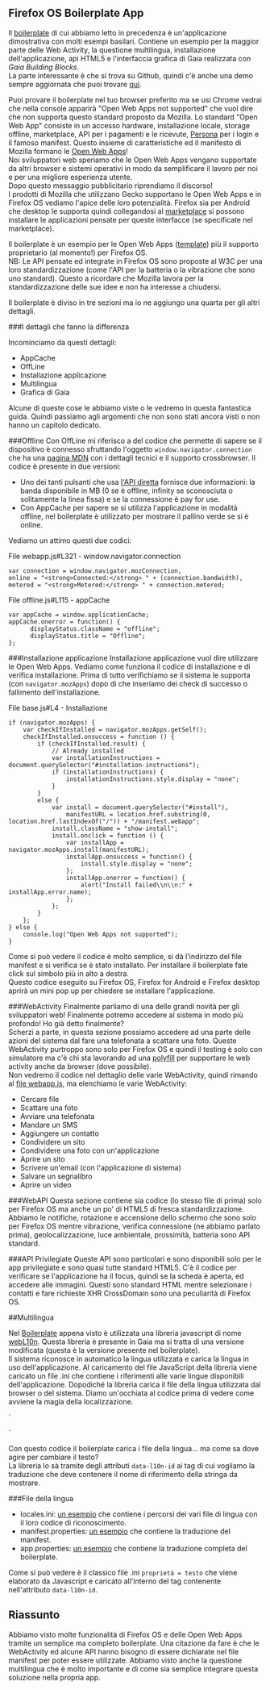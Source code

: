 ## Firefox OS Boilerplate App

Il [boilerplate](https://github.com/robnyman/Firefox-OS-Boilerplate-App) di cui abbiamo letto in precedenza è un'applicazione dimostrativa con molti esempi basilari. Contiene un esempio per la maggior parte delle Web Activity, la questione multilingua, installazione dell'applicazione, api HTML5 e l'interfaccia grafica di Gaia realizzata con *Gaia Building Blocks*.  
La parte interessante è che si trova su Github, quindi c'è anche una demo sempre aggiornata che puoi trovare [qui](http://robnyman.github.io/Firefox-OS-Boilerplate-App/).  

Puoi provare il boilerplate nel tuo browser preferito ma se usi Chrome vedrai che nella console apparirà "Open Web Apps not supported" che vuol dire che non supporta questo standard proposto da Mozilla. 
Lo standard "Open Web App" consiste in un accesso hardware, installazione locale, storage offline, marketplace, API per i pagamenti e le ricevute, [Persona](https://developer.mozilla.org/it/Persona) per i login e il famoso manifest. Questo insieme di caratteristiche ed il manifesto di Mozilla formano le [Open Web Apps](https://hacks.mozilla.org/2013/02/getting-started-with-open-web-apps-why-and-how/)!  
Noi sviluppatori web speriamo che le Open Web Apps vengano supportate da altri browser e sistemi operativi in modo da semplificare il lavoro per noi e per una migliore esperienza utente.  
Dopo questo messaggio pubblicitario riprendiamo il discorso!  
I prodotti di Mozilla che utilizzano Gecko supportano le Open Web Apps e in Firefox OS vediamo l'apice delle loro potenzialità. Firefox sia per Android che desktop le supporta quindi collegandosi al [marketplace](http://marketplace.firefox.com/) si possono installare le applicazioni pensate per queste interfacce (se specificate nel marketplace).  

Il boilerplate è un esempio per le Open Web Apps ([template](https://github.com/mozilla/mortar)) più il supporto proprietario (al momento!) per Firefox OS.  
NB: Le API pensate ed integrate in Firefox OS sono proposte al W3C per una loro standardizzazione (come l'API per la batteria o la vibrazione che sono uno standard). Questo a ricordare che Mozilla lavora per la standardizzazione delle sue idee e non ha interesse a chiudersi. 

Il boilerplate è diviso in tre sezioni ma io ne aggiungo una quarta per gli altri dettagli.

###I dettagli che fanno la differenza

Incominciamo da questi dettagli: 

* AppCache
* OffLine
* Installazione applicazione
* Multilingua
* Grafica di Gaia

Alcune di queste cose le abbiamo viste o le vedremo in questa fantastica guida. Quindi passiamo agli argomenti che non sono stati ancora visti o non hanno un capitolo dedicato.   

###Offline 
Con OffLine mi riferisco a del codice che permette di sapere se il dispositivo è connesso sfruttando l'oggetto `window.navigator.connection` che ha una [pagina MDN](http://mdn.beonex.com/en/DOM/window.navigator.connection.html) con i dettagli tecnici e il supporto crossbrowser. 
Il codice è presente in due versioni:

* Uno dei tanti pulsanti che usa [l'API diretta](https://github.com/robnyman/Firefox-OS-Boilerplate-App/blob/gh-pages/js/webapp.js#L312) fornisce due informazioni: la banda disponibile in MB (0 se è offline, infinity se sconosciuta o solitamente la linea fissa) e se la connessione è pay for use.   
* Con AppCache per sapere se si utilizza l'applicazione in modalità offline, nel boilerplate è utilizzato per mostrare il pallino verde se si è online.  

Vediamo un attimo questi due codici:  

File webapp.js#L321 - window.navigator.connection
~~~~~~~~
var connection = window.navigator.mozConnection,
online = "<strong>Connected:</strong> " + (connection.bandwidth),
metered = "<strong>Metered:</strong> " + connection.metered;
~~~~~~~~

File offline.js#L115 - appCache
~~~~~~~~
var appCache = window.applicationCache;
appCache.onerror = function() {
      displayStatus.className = "offline";
      displayStatus.title = "Offline";
};
~~~~~~~~

###Installazione applicazione
Installazione applicazione vuol dire utilizzare le Open Web Apps. Vediamo come funziona il codice di installazione e di verifica installazione. Prima di tutto verifichiamo se il sistema le supporta (con `navigator.mozApps`) dopo di che inseriamo dei check di successo o fallimento dell'installazione.

File base.js#L4 - Installazione
~~~~~~~~
if (navigator.mozApps) {
    var checkIfInstalled = navigator.mozApps.getSelf();
    checkIfInstalled.onsuccess = function () {
        if (checkIfInstalled.result) {
            // Already installed
            var installationInstructions = document.querySelector("#installation-instructions");
            if (installationInstructions) {
                installationInstructions.style.display = "none";
            }
        }
        else {
            var install = document.querySelector("#install"),
                manifestURL = location.href.substring(0, location.href.lastIndexOf("/")) + "/manifest.webapp";
            install.className = "show-install";
            install.onclick = function () {
                var installApp = navigator.mozApps.install(manifestURL);
                installApp.onsuccess = function() {
                    install.style.display = "none";
                };
                installApp.onerror = function() {
                    alert("Install failed\\n\\n:" + installApp.error.name);
                };
            };
        }
    };
} else {
    console.log("Open Web Apps not supported");
}
~~~~~~~~

Come si può vedere il codice è molto semplice, si dà l'indirizzo del file manifest e si verifica se è stato installato. Per installare il boilerplate fate click sul simbolo più in alto a destra.  
Questo codice eseguito su Firefox OS, Firefox for Android e Firefox desktop aprirà un mini pop up per chiedere se installare l'applicazione.

###WebActivity
Finalmente parliamo di una delle grandi novità per gli sviluppatori web! Finalmente potremo accedere al sistema in modo più profondo! Ho già detto finalmente?  
Scherzi a parte, in questa sezione possiamo accedere ad una parte delle azioni del sistema dal fare una telefonata a scattare una foto. Queste WebActivity purtroppo sono solo per Firefox OS e quindi il testing è solo con simulatore ma c'è chi sta lavorando ad una [polyfill](https://github.com/Mte90/moz-polyfills) per supportare le web activity anche da browser (dove possibile).  
Non vedremo il codice nel dettaglio delle varie WebActivity, quindi rimando al [file webapp.js](https://github.com/robnyman/Firefox-OS-Boilerplate-App/blob/gh-pages/js/webapp.js), ma elenchiamo le varie WebActivity: 

* Cercare file
* Scattare una foto
* Avviare una telefonata
* Mandare un SMS
* Aggiungere un contatto
* Condividere un sito
* Condividere una foto con un'applicazione
* Aprire un sito
* Scrivere un'email (con l'applicazione di sistema)
* Salvare un segnalibro
* Aprire un video

###WebAPI
Questa sezione contiene sia codice (lo stesso file di prima) solo per Firefox OS ma anche un po' di HTML5 di fresca standardizzazione. Abbiamo le notifiche, rotazione e accensione dello schermo che sono solo per Firefox OS mentre vibrazione, verifica connessione (ne abbiamo parlato prima), geolocalizzazione, luce ambientale, prossimità, batteria sono API standard.

###API Privilegiate
Queste API sono particolari e sono disponibili solo per le app privilegiate e sono quasi tutte standard HTML5. 
C'è il codice per verificare se l'applicazione ha il focus, quindi se la scheda è aperta, ed accedere alle immagini. Questi sono standard HTML mentre selezionare i contatti e fare richieste XHR CrossDomain sono una peculiarità di Firefox OS.

##Multilingua

Nel [Boilerplate](https://github.com/robnyman/Firefox-OS-Boilerplate-App) appena visto è utilizzata una libreria javascript di nome [webL10n](https://github.com/fabi1cazenave/webL10n/tree/master). Questa libreria è presente in Gaia ma si tratta di una versione modificata (questa è la versione presente nel boilerplate).  
Il sistema riconosce in automatico la lingua utilizzata e carica la lingua in uso dell'applicazione. Al caricamento del file JavaScript della libreria viene caricato un file .ini che contiene i riferimenti alle varie lingue disponibili dell'applicazione. Dopodiché la libreria carica il file della lingua utilizzata dal browser o del sistema. Diamo un'occhiata al codice prima di vedere come avviene la magia della localizzazione.  

`<link rel="resource" type="application/l10n" href="locales/locales.ini" />
<script type="application/javascript" src="js/l10n.js"></script>`

Con questo codice il boilerplate carica i file della lingua... ma come sa dove agire per cambiare il testo?  
La libreria lo sà tramite degli attributi `data-l10n-id` ai tag di cui vogliamo la traduzione che deve contenere il nome di riferimento della stringa da mostrare.

###File della lingua

* locales.ini: [un esempio](https://github.com/robnyman/Firefox-OS-Boilerplate-App/blob/gh-pages/locales/locales.ini) che contiene i percorsi dei vari file di lingua con il loro codice di riconoscimento.
* manifest.properties: [un esempio](https://github.com/robnyman/Firefox-OS-Boilerplate-App/blob/gh-pages/locales/en-US/manifest.properties) che contiene la traduzione del manifest.
* app.properties: [un esempio](https://github.com/robnyman/Firefox-OS-Boilerplate-App/blob/gh-pages/locales/en-US/app.properties) che contiene la traduzione completa del boilerplate.

Come si può vedere è il classico file .ini `proprietà = testo` che viene elaborato da Javascript e caricato all'interno del tag contenente nell'attributo `data-l10n-id`.

## Riassunto
Abbiamo visto molte funzionalità di Firefox OS e delle Open Web Apps tramite un semplice ma completo boilerplate.
Una citazione da fare è che le WebActivity ed alcune API hanno bisogno di essere dichiarate nel file manifest per poter essere utilizzate. 
Abbiamo visto anche la questione multilingua che è molto importante e di come sia semplice integrare questa soluzione nella propria app.
